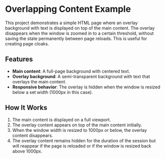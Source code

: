# Overlapping Content Example

This project demonstrates a simple HTML page where an overlay background with text is displayed on top of the main content. The overlay disappears when the window is zoomed in to a certain threshold, without saving the state permanently between page reloads. This is useful for creating page cloaks.

## Features

- **Main content**: A full-page background with centered text.
- **Overlay background**: A semi-transparent background with text that overlays the main content.
- **Responsive behavior**: The overlay is hidden when the window is resized below a set width (1000px in this case).

## How It Works

1. The main content is displayed on a full viewport.
2. The overlay content appears on top of the main content initially.
3. When the window width is resized to 1000px or below, the overlay content disappears.
4. The overlay content remains hidden for the duration of the session but will reappear if the page is reloaded or if the window is resized back above 1000px.
